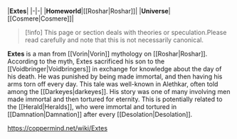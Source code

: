 |**Extes**|
|-|-|
|**Homeworld**|[[Roshar\|Roshar]]|
|**Universe**|[[Cosmere\|Cosmere]]|
> [!info] This page or section deals with theories or speculation.Please read carefully and note that this is not necessarily canonical.

**Extes** is a man from [[Vorin\|Vorin]] mythology on [[Roshar\|Roshar]].
According to the myth, Extes sacrificed his son to the [[Voidbringer\|Voidbringers]] in exchange for knowledge about the day of his death. He was punished by being made immortal, and then having his arms torn off every day. This tale was well-known in Alethkar, often told among the [[Darkeyes\|darkeyes]].
His story was one of many involving men made immortal and then tortured for eternity. This is potentially related to the [[Herald\|Heralds]], who were immortal and tortured in [[Damnation\|Damnation]] after every [[Desolation\|Desolation]].



https://coppermind.net/wiki/Extes